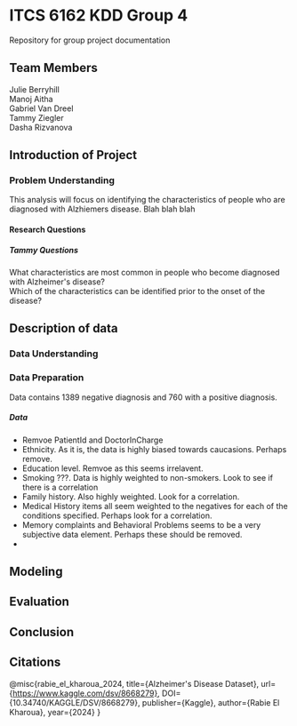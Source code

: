 # ITCS 6162 KDD Group 4
Repository for group project documentation

## Team Members
Julie Berryhill<br>
Manoj Aitha<br>
Gabriel Van Dreel<br>
Tammy Ziegler<br>
Dasha Rizvanova<br>

## Introduction of Project

### Problem Understanding
This analysis will focus on identifying the characteristics of people who are diagnosed with Alzhiemers disease. Blah blah blah

#### Research Questions
##### Tammy Questions
What characteristics are most common in people who become diagnosed with Alzheimer's disease?<br>
Which of the characteristics can be identified prior to the onset of the disease?<br>


## Description of data

### Data Understanding

### Data Preparation
Data contains 1389 negative diagnosis and 760 with a positive diagnosis.

##### Data  
- Remvoe PatientId and DoctorInCharge
- Ethnicity.  As it is, the data is highly biased towards caucasions.  Perhaps remove.
- Education level.  Remvoe as this seems irrelavent.  
- Smoking ???.  Data is highly weighted to non-smokers. Look to see if there is a correlation
- Family history. Also highly weighted.  Look for a correlation.
- Medical History items all seem weighted to the negatives for each of the conditions specified.  Perhaps look for a correlation.
- Memory complaints and Behavioral Problems seems to be a very subjective data element.  Perhaps these should be removed.
- 


## Modeling

## Evaluation

## Conclusion

## Citations
@misc{rabie_el_kharoua_2024,
title={Alzheimer's Disease Dataset},
url={https://www.kaggle.com/dsv/8668279},
DOI={10.34740/KAGGLE/DSV/8668279},
publisher={Kaggle},
author={Rabie El Kharoua},
year={2024}
}
